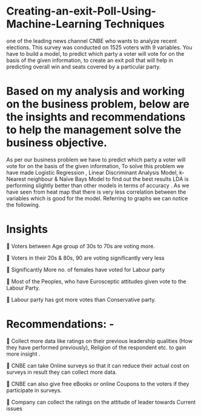# Creating-an-exit-Poll-Using-Machine-Learning Techniques
 one of the leading news channel CNBE who wants to analyze recent elections. This survey was conducted on 1525 voters with 9 variables. You have to build a model, to predict which party a voter will vote for on the basis of the given information, to create an exit poll that will help in predicting overall win and seats covered by a particular party.

# Based on my analysis and working on the business problem, below are the insights and recommendations to help the management solve the business objective.

As per our business problem we have to predict which party a voter will vote for on the basis of the given information, To solve this problem we have made Logistic Regression , Linear Discriminant Analysis Model, k- Nearest neighbour & Naïve Bays Model to find out the best results LDA is performing slightly better than other models in terms of accuracy . As we have seen from heat map that there is very less correlation between the variables which is good for the model. Referring to  graphs we can notice the following.

# Insights

 Voters between Age group of 30s to 70s are voting more. 

 Voters in their 20s & 80s, 90 are voting significantly very less

 Significantly More no. of females have voted for Labour party 

 Most of the Peoples, who have Eurosceptic attitudes given vote to the Labour Party. 

 Labour party has got more votes than Conservative party.

# Recommendations: -

 Collect more data like ratings on their previous leadership qualities (How they have performed previously), Religion of the respondent etc. to gain more insight .

 CNBE can take Online surveys so that it can reduce their actual cost on surveys in result they can collect more data.

 CNBE can also give free eBooks or online Coupons to the voters if they participate in surveys.

 Company can collect the ratings on the attitude of leader towards Current issues
